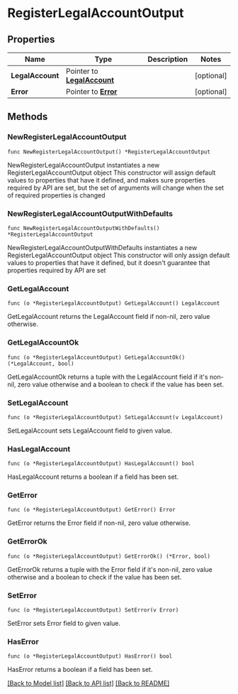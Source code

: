 # RegisterLegalAccountOutput

## Properties

Name | Type | Description | Notes
------------ | ------------- | ------------- | -------------
**LegalAccount** | Pointer to [**LegalAccount**](LegalAccount.md) |  | [optional] 
**Error** | Pointer to [**Error**](Error.md) |  | [optional] 

## Methods

### NewRegisterLegalAccountOutput

`func NewRegisterLegalAccountOutput() *RegisterLegalAccountOutput`

NewRegisterLegalAccountOutput instantiates a new RegisterLegalAccountOutput object
This constructor will assign default values to properties that have it defined,
and makes sure properties required by API are set, but the set of arguments
will change when the set of required properties is changed

### NewRegisterLegalAccountOutputWithDefaults

`func NewRegisterLegalAccountOutputWithDefaults() *RegisterLegalAccountOutput`

NewRegisterLegalAccountOutputWithDefaults instantiates a new RegisterLegalAccountOutput object
This constructor will only assign default values to properties that have it defined,
but it doesn't guarantee that properties required by API are set

### GetLegalAccount

`func (o *RegisterLegalAccountOutput) GetLegalAccount() LegalAccount`

GetLegalAccount returns the LegalAccount field if non-nil, zero value otherwise.

### GetLegalAccountOk

`func (o *RegisterLegalAccountOutput) GetLegalAccountOk() (*LegalAccount, bool)`

GetLegalAccountOk returns a tuple with the LegalAccount field if it's non-nil, zero value otherwise
and a boolean to check if the value has been set.

### SetLegalAccount

`func (o *RegisterLegalAccountOutput) SetLegalAccount(v LegalAccount)`

SetLegalAccount sets LegalAccount field to given value.

### HasLegalAccount

`func (o *RegisterLegalAccountOutput) HasLegalAccount() bool`

HasLegalAccount returns a boolean if a field has been set.

### GetError

`func (o *RegisterLegalAccountOutput) GetError() Error`

GetError returns the Error field if non-nil, zero value otherwise.

### GetErrorOk

`func (o *RegisterLegalAccountOutput) GetErrorOk() (*Error, bool)`

GetErrorOk returns a tuple with the Error field if it's non-nil, zero value otherwise
and a boolean to check if the value has been set.

### SetError

`func (o *RegisterLegalAccountOutput) SetError(v Error)`

SetError sets Error field to given value.

### HasError

`func (o *RegisterLegalAccountOutput) HasError() bool`

HasError returns a boolean if a field has been set.


[[Back to Model list]](../README.md#documentation-for-models) [[Back to API list]](../README.md#documentation-for-api-endpoints) [[Back to README]](../README.md)


